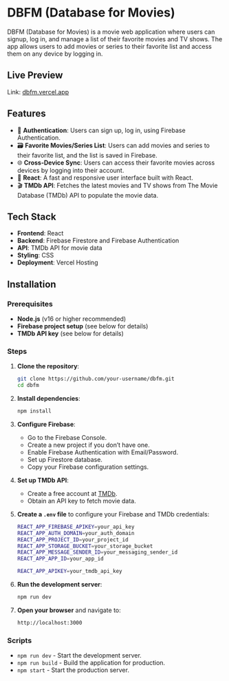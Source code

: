 # DBFM (Database for Movies)

DBFM (Database for Movies) is a movie web application where users can signup, log in, and manage a list of their favorite movies and TV shows. The app allows users to add movies or series to their favorite list and access them on any device by logging in.

## Live Preview

Link: [dbfm.vercel.app](https://dbfm.vercel.app/)

## Features

- 🔐 **Authentication**: Users can sign up, log in, using Firebase Authentication.
- 🗃 **Favorite Movies/Series List**: Users can add movies and series to their favorite list, and the list is saved in Firebase.
- 🌐 **Cross-Device Sync**: Users can access their favorite movies across devices by logging into their account.
- 🚀 **React**: A fast and responsive user interface built with React.
- 🎬 **TMDb API**: Fetches the latest movies and TV shows from The Movie Database (TMDb) API to populate the movie data.

## Tech Stack

- **Frontend**: React
- **Backend**: Firebase Firestore and Firebase Authentication
- **API**: TMDb API for movie data
- **Styling**: CSS
- **Deployment**: Vercel Hosting

## Installation

### Prerequisites

- **Node.js** (v16 or higher recommended)
- **Firebase project setup** (see below for details)
- **TMDb API key** (see below for details)

### Steps

1. **Clone the repository**:

    ```bash
    git clone https://github.com/your-username/dbfm.git
    cd dbfm
    ```

2. **Install dependencies**:

    ```bash
    npm install
    ```

3. **Configure Firebase**:

    - Go to the Firebase Console.
    - Create a new project if you don’t have one.
    - Enable Firebase Authentication with Email/Password.
    - Set up Firestore database.
    - Copy your Firebase configuration settings.

4. **Set up TMDb API**:

    - Create a free account at [TMDb](https://www.themoviedb.org/).
    - Obtain an API key to fetch movie data.

5. **Create a `.env` file** to configure your Firebase and TMDb credentials:

    ```bash
    REACT_APP_FIREBASE_APIKEY=your_api_key
    REACT_APP_AUTH_DOMAIN=your_auth_domain
    REACT_APP_PROJECT_ID=your_project_id
    REACT_APP_STORAGE_BUCKET=your_storage_bucket
    REACT_APP_MESSAGE_SENDER_ID=your_messaging_sender_id
    REACT_APP_APP_ID=your_app_id

    REACT_APP_APIKEY=your_tmdb_api_key
    ```

6. **Run the development server**:

    ```bash
    npm run dev
    ```

7. **Open your browser** and navigate to:

    ```bash
    http://localhost:3000
    ```

### Scripts

- `npm run dev` - Start the development server.
- `npm run build` - Build the application for production.
- `npm start` - Start the production server.